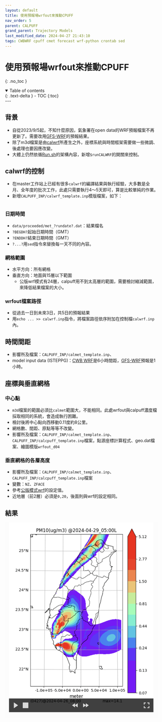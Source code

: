 ```yaml
---
layout: default
title: 使用預報場wrfout來推動CPUFF
nav_order: 5
parent: CALPUFF
grand_parent: Trajectory Models
last_modified_date: 2024-04-27 21:43:10
tags: CWBWRF cpuff cmet forecast wrf-python crontab sed
---
```


# 使用預報場wrfout來推動CPUFF
{: .no_toc }

<details open markdown="block">
  <summary>
    Table of contents
  </summary>
  {: .text-delta }
- TOC
{:toc}
</details>
---

## 背景

- 自從2023/9/5起，不知什麼原因，氣象署在open data的WRF預報檔案不再更新了。需要改用[GFS-WRF](../../wind_models/GFS/2.GFS2WRF.md)的預報結果。
- 除了m3d檔案是由[calwrf](../CALMET/calwrf.md)所產生之外，座標系統與時間框架需要做一些微調、後處理也要因應改變。
- 大體上仍然依循[Run.sh](./Forecast.md#download-runsh)的架構內容，新增`$runCALWRF`的開關來控制。

## calwrf的控制

- 在master工作站上已經有很多`calwrf`的編譯結果與執行經驗，大多數是全月、全年度的批次工作，此處只需要執行4～5天即可，算是比較單純的作業。
- 新增`CALPUFF_INP/calwrf_template.inp`模版檔案，如下：

```bash
```

### 日期時間

- `data/proceeded/met_?rundate?.dat`：結果檔名
- `?BEGDH?`起始日期時間（GMT）
- `?ENDDH?`結束日期時間（GMT）
- `?...?`用`sed`指令來替換每一天不同的內容。

### 網格範圍

- 水平方向：所有網格
- 垂直方向：地面與15層以下範圍
  - 公版wrf模式有24層，calpuff用不到太高層的範圍，需要檢討縮減範圍，來降低結果檔案的大小。

### wrfout檔案路徑

- 從過去一日到未來3日，共5日的預報結果
- 用`echo ... >> calwrf.inp`指令，將檔案路徑依序附加在控制檔`calwrf.inp`內。

## 時間間距

- 影響所及檔案：`CALPUFF_INP/calmet_template.inp`、
- model input data   (ISTEPPG)：[CWB WRF](../../wind_models/cwbWRF_3Km/1.get_M-A0064.md)是6小時間距，[GFS-WRF](../../wind_models/GFS/2.GFS2WRF.md)預報是1小時。

## 座標與垂直網格

### 中心點

- `m3d`檔案的範圍必須比`calmet`範圍大，不能相同。此處wrfout與calpuff濃度檔採取相同的系統，會造成執行困難。
- 檢討後將中心點向西移動0.11度約8公里。
- 網格數、間距、原點等等不改變。
- 影響所及檔案：`CALPUFF_INP/calmet_template.inp`、`CALPUFF_INP/calcpuff_template.inp`檔案，點源座標計算程式、geo.dat檔案、繪圖模版`wrfout_d04`

### 垂直網格的各層高度

- 影響所及檔案：`CALPUFF_INP/calmet_template.inp`、`CALPUFF_INP/calcpuff_template.inp`檔案
- 變數：`NZ`、`ZFACE`
- 參考[公版模式wrf](../../GridModels/TWNEPA_RecommCMAQ/IO_Files.md#氣象檔案)的設定值。
- 近地層（前2層）必須是`0,20`，後面則與wrf的設定相同。

## 結果

![](./cpuff_wrf.png)
